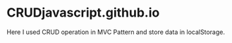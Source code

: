 # CRUDjavascript.github.io
Here I used CRUD operation in MVC Pattern and store data in localStorage.
